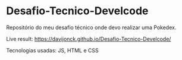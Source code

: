 # Desafio-Tecnico-Develcode
Repositório do meu desafio técnico onde devo realizar uma Pokedex. 


Live result: https://davijonck.github.io/Desafio-Tecnico-Develcode/

Tecnologias usadas: JS, HTML e CSS
